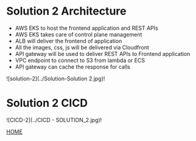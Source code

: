 # Solution 2 Architecture
- AWS EKS to host the frontend application and REST APIs 
- AWS EKS takes care of control plane management
- ALB will deliver the frontend of application
- All the images, css, js will be delivered via Cloudfront
- API gateway will be used to deliver REST APIs to Frontend application
- VPC endpoint to connect to S3 from lambda or ECS
- API gateway can cache the response for calls


![solution-2](../Solution-Solution 2.jpg)!


# Solution 2 CICD

![CICD-2](../CICD - SOLUTION_2.jpg)!


[HOME](../solution-overview)
